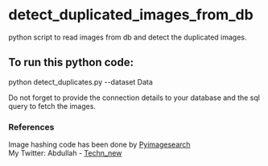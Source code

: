 # detect_duplicated_images_from_db
python script to read images from db and detect the duplicated images.



## To run this python code: 

python detect_duplicates.py --dataset Data <br>

Do not forget to provide the connection details to your database and the sql query to fetch the images. 

### References 
Image hashing code has been done by [Pyimagesearch](https://www.pyimagesearch.com/)  <br>
My Twitter: Abdullah - [Techn_new](https://twitter.com/Techn_new)
